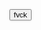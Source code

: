 <head>
  <style>
    button: {
      width:30px;
      background-color: pink;
    }
  </style>
</head>
<button type="button" class="fds">fvck</button>

